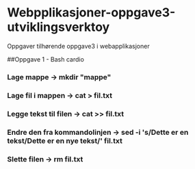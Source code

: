 # Webpplikasjoner-oppgave3-utviklingsverktoy
 Oppgaver tilhørende oppgave3 i webapplikasjoner

##Oppgave 1 - Bash cardio

### Lage mappe 			 -> mkdir "mappe"
### Lage fil i mappen 		 -> cat > fil.txt
### Legge tekst til filen 	 -> cat >> fil.txt
### Endre den fra kommandolinjen -> sed -i 's/Dette er en tekst/Dette er en nye tekst/' fil.txt
### Slette filen 		 -> rm fil.txt
